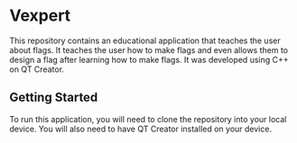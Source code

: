 # Vexpert
This repository contains an educational application that teaches the user about flags. It teaches the user how to make flags and even allows them to design a flag after learning how to make flags. It was developed using C++ on QT Creator.
## Getting Started
To run this application, you will need to clone the repository into your local device. You will also need to have QT Creator installed on your device.


